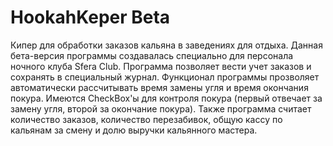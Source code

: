 # HookahKeper Beta

Кипер для обработки заказов кальяна в заведениях для отдыха. Данная бета-версия программы создавалась специально для персонала ночного клуба Sfera Club.
Программа позволяет вести учет заказов и сохранять в специальный журнал. Функционал программы прозволяет автоматически рассчитывать время замены угля и время окончания покура. Имеются CheckBox'ы для контроля покура (первый отвечает за замену угля, второй за окончание покура). Также программа считает количество заказов, количество перезабивок, общую кассу по кальянам за смену и долю выручки кальянного мастера.
